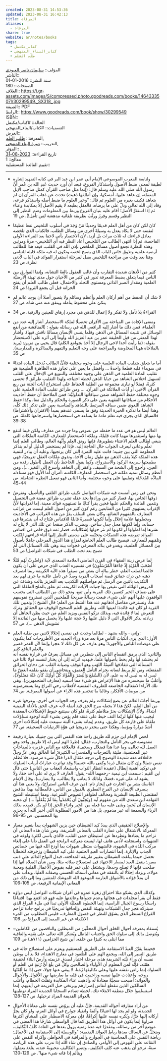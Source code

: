 ```yaml
---  
created: 2023-08-31 14:53:36  
updated: 2023-08-31 16:42:13  
title: المرقاة  
aliases:  
  - المرقاة  
share: true  
website: ar/notes/books  
tags:  
  - كتاب_مكتمل  
  - كتاب_البناء_المنهجي  
  - طلب العلم  
---  
```

  
  
  
المؤلف:: [سليمان ناصر العبودي](%D8%B3%D9%84%D9%8A%D9%85%D8%A7%D9%86%20%D9%86%D8%A7%D8%B5%D8%B1%20%D8%A7%D9%84%D8%B9%D8%A8%D9%88%D8%AF%D9%8A.md)    
الناشر::    
سنة النشر:: 2016-01-01    
الصفحات:: 180    
الغلاف:: <https://i.gr-assets.com/images/S/compressed.photo.goodreads.com/books/1464333507l/30299549._SX318_.jpg>    
الصيغة:: PDF    
الرابط:: <https://www.goodreads.com/book/show/30299549>    
ISBN::    
الحالة:: #كتاب/مكتمل    
التسميات:: #كتاب/البناء_المنهجي    
الغرض::    
المعرفة:: [طلب العلم](%D8%B7%D9%84%D8%A8%20%D8%A7%D9%84%D8%B9%D9%84%D9%85.md),    
التدريب:: [دورة البناء المنهجي](%D8%AF%D9%88%D8%B1%D8%A9%20%D8%A7%D9%84%D8%A8%D9%86%D8%A7%D8%A1%20%D8%A7%D9%84%D9%85%D9%86%D9%87%D8%AC%D9%8A.md),    
المؤثر:: ,    
تاريخ القراءة:: [2023-08-31](2023-08-31.md)    
معالج:: 1    
تقييم الفائدة المستقبلية::  
  
---  
  
- ولنابغة المغرب الموسوعي الإمام أبي عمر ابن عبد البر في كتابه التمهيد إشارة لطيفة لمعنى ضبط الأصول واستذكار الفروع، فبعد أن أورد حديث عَبدِ الله بن عُمر أَنَّ رسول الله صلى الله عليه وسلم قال: (إنما مثل صاحب القرآن كمثل صاحب الإبل المعقلة، إن عاهد عليها، أمسكها، وإن أطلقها ذهبت) تحدث عن ذهاب القرآن إن لم يتعاهد فكيف بغيره من العلوم ثم قال: "وخير العلوم ما ضبط أصله واستذكر فرعه، وقاد إلى الله تعالى ودلّ على ما يرضاه، فالعقل بطبعه لا يقيم الأصل إلا بمكابدة وعناء ثم إذا استقرَّ الأصل؛ أقام عليه بنيان الفروع وربط بين المعلومات وضم النظير إلى النظير وقسم وفرزَ ورتَّبَ بطريقة تلقائية مدهشة لمن تأمل!). ص 19  
  
- كانَ لكن كان من أهل العلم قديمًا وحديثًا مَنْ وَجَدَ في أسلوب التلخيص نفعا عظيمًا لنفسه حتى لا يكاد يعدل به وسيلةً أخرى من وسائل الطلب، فالكتاب الذي تلخصه يعادل قراءتك له ثلاث مرات بل أزيد، لأن الاختصار يأتي لاحقا بعد القراءة الأولى الفاحصة، ثم إذا انتهى الطالب من التلخيص أعاد النظر فيه أي التلخيص- مرةً ومرتين وهذه النظرة تجمع أصول مسائل الملخص بإذن الله في القلب، فيعد هذا للطالب أرضية علمية وتذوق خاص للباب الذي يصبح لخصه وتكون له فيه ملكة قابلة للتنامي وهنا بعد وقت من مراجعة التلخيص يصل لمرحلة استقرار الفوائد في الباب لأدنى نظرة. ص 23  
  
- كثير من الأذهان شديدة التقارب وأن غالب العقول بالغةُ التشابه، وإنما الفوارق بين الناس فيما يتعلق بضبط المعرفة تدور في كثير من الأحيان حول مدى تهيئة الأرضيَّة العلمية ومقدار الصبر الذاتي ومستوى التجلد والاحتمال، فعلى طالب العلم أن يفتح الخزانة قبل أن يجمع الثروة! ص 24  
  
- لا شك أن الحفظ من أهم أركان العلم وأعظم وسائله ولا يتصور أصلا أن يوجد عالم لم يتكئ على محفوظ يتأمله وينفق منه متى شاء. ص 27  
  
- القراءةُ بلا تأمل ولا تفكر ولا إعمال للذهن هي مجرد إرهاق للعينين والرقبة. ص 34  
  
- ومعنى الإفادة من المباحثة بين الأقران تحصيلًا لملكة الاستحضار أشار إليه عدد من العلماء، فمن ذلك ما أشار إليه الرافعي الله في رسائله بقوله : (المناقشة من أنفع الوسائل في تثبيت المسائل في الذهن وقلما ينسى الإنسان مسألةً ناقش فيها). وأشار لهذا المعنى من قبل الخليفة عمر بن عبد العزيز الله وأومأ إلى أثره على الاستحضار بقوله: (ما رأيت أحدا لاحى الرجال إلا أخذ بجوامع الكلم) قال يحيى بن مزين: (يريد بالملاحاة ههنا المخاوضة والمراجعة على وجه التعليم والتفهم والمذاكرة والمدارسة). ص 35  
  
- أما ما يتعلق بتقليب المادة العلمية على وجوه مختلفة فلأنَّ الطالب يُدخل المادة ابتداءً في سويداء قلبه قطعةً واحدةً … وأفضل ما يعين على تجاوز هذه الظاهرة الطبيعية هو تقليب المادة العلمية في الذهن على وجوه مختلفة، والتنويع في الإدخال على القلب لتسهيل اختلاس الشاهد من خبايا الذهن لحظة احتياجه ولهذا التقليب طرائق لا تحصى كثرةً، فمثلا لو تبارى مجموعة من الطلبة الحفاظ على استخراج آيات الجنة من ربع القرآن الأخير، أو آيات الملائكة في القرآن. … ومن طرائق تقليب المادة العلمية على وجوه مختلفة حفظ الشواهد ضمن سياقاتها التداوليَّة؛ فمن الملاحظ أن حفظ أحاديث الأحكام من سياقاتها الفقهية يعين على ذكر الصورة والحكم والدليل معا، وكذا حفظ الشاهد اللغوي ضمن سياقه المرتبط بالشاهد والمناسبة يعين على تذكر ذلك كلّه، وهذا أيضا ما تذكره الخبرة الحديثة وفق ما يسمى عندهم بمبدأ (الاقتران والاشتراط) فالسياق الذي يجري فيه تعلم مادة ما يساعد في استحضارها واسترجاعها كاملةً. ص 38-39  
  
- العالم ليس هو في عدد ما حفظه من نصوص وما جرده من معارف ولكن فيما انتفع بها منها واستثمرها مهما كانت قليلةً، وملكة الاستحضار للمعارف الكامنة الملكات التي ينبغي لطالب العلم الاعتناء بتطويرها، فإنها رونق العِلم وأبَّهة العالم، وطالب العلم إنما تعلّم وعانى ليعرف الجواب حال الحاجة إليه، فإذا لم يستحضر الدليل أو لم يتذكر المعلومة التي بين جنبيه؛ فاتت عليه الثمرة التي كان يرتجيها، وعليه أن يبادر لتنمية هذه الملكة كيلا يقف الذهن مع طول زمان الأخذ، وتذوي ملكات العقل تدريجيًا، فهي بطبيعتها سريعة الركود والاسترواح، وكما يقول الجاحظ بأن العقل (أطول رقدة من العين، وأحوج إلى الشحذ من السيف، وأفقر إلى التعاهد وأسرع إلى التغير …)، ومن أعظم وسائل تنمية ملكته في استحضار المعارف الكامنة :أمران أما الأول فهو مساءلة المادَّة المُدخَلة وتقليبها على وجوه مختلفة، وأما الثاني فهو تفعيل النظرة الشاملة. ص 44-45  
  
- ونحن في زمن أمست فيه شبكات التواصل تكيف طرائق التلقي والتأصيل، وتفرضُ ذوقها الخاص بها، فصار كثير من ورادها يجد عقله تشرب طرائق معينة في التحصيل وتثمين الفائدة والحكم عليها فحين يقرأ كتابًا ما تستهويه فوائد معينة، إما لغرابتها لأنَّ الإغراب يستهوي كثيرا من المتابعين رغم كون كثير من أصول العلم ليست من غرائب المعارف بالمفهوم الشائع، وكان بعض السلف يفرُّ من هذه الغرائب في الأحاديث ويجعلونها علامة إعلال وإما لكونها قصيرةً قابلةً للاقتباس فيُتاح له أن ينشرها في حسابه، وإما لكونها محل جدل ساخن، ويضرب الذكر صفحا عن تلك التي لا يتاح له نشرها إما لطولها أو لكونها لم تثر حولها إشكاليات، فصار ثمة ذوق خاص في اقتناص الفوائد تفرضه هذه الشبكات وتحتّمه على مدمني النظر إليها أثناء قراءتهم للكتب وتلقيهم للمعارف، فيصبح طالب العلم الخاضع لمزاج هذا الذوق المرحلي جاهلا بأصولٍ مِنَ المسائل العلمية، ويغدو في بنائه المعرفي فجوات بينة وهي تلك المسائل التي لم تصبح بعد تحت الطلب في شبكات التواصل! ص 53  
  
- لما عرض زينة الفقهاء في القرن الماضي العلامة السعدي لآية {وَاضْرِبْ لَهُم مَّثَلًا أَصْحَبَ الْقَرْيَةِ إِذْ جَاءَهَا الْمُرْسَلُونَ} في تفسيره العذب الذي حرص على أن يكون خالصا لصلب العلم، خطر بباله أن بعض من سيقرأ هذه الآية الكريمة ربما انصرف ذهنه عن درك حقائق قصة أصحاب القرية وصدَّ عن تأمل عاقبة ما جرى لهم بعد التكذيب باثنين من الرسل ثم مواصلتهم التكذيب بعد التعزيز بثالث وصَدَفَ عن الدروس الهائلة التي تفيض بها جنبات الآيات الكريمة، ثم تعلق بالملح الملقاة التي على ضفافِ الخبر كتعيين تلك القرية وأين تقع، ونحو ذلك من اللطائف التي يحسب الواقفون عليها أنهم على شيء، فبعث رسالةً صريحةً للملحيين الذين تستروح نفوسهم هنا، وتسترخي مفاصل أذهانهم عند هذا الشط من العلم؛ قال الشيخ :( وتعيين تلك القرية لو كان فيه فائدة؛ لعينها الله، وطريق العلم الصحيح الوقوف مع الحقائق وترك التعرض لما لا فائدة فيه، وبذلك تزكو النفس ويزيد العلم من حيث يظن الجاهل أن زيادته بذكر الأقوال التي لا دليل عليها ولا حجة عليها ولا يحصل منها من الفائدة إلا تشويش الذهن …). ص 57  
  
- وإني - والله يشهد - لطالما وجدت في نفسي إجلالا لاثنين من طلبة العلم:    
  الأول: الذي يرى انكبابَ الناسِ مرةً بعد مرة وراء الجديد من الأطروحات كما ينكبون على موضات اللباس والأجهزة؛ وهو عازف عن كل ذلك لا عجزا وإنما لأن العمر قصير والعلم النافع كثير.    
  والثاني: الذي يرمق انقسام الناس إلى شطرين في مسائل يعرفُ في قرارة نفسه أنه لم يحتشد لها ولم يحط بأصولها علما، فيهديه اتزانه إلى أن يختار لنفسه قولا ثالثا في المسألة التي تتقاذفها ألسِنَةُ اللهَب وهو التوقف وصيانة القلب عن دخان الحرائق المفتعلة، ومن ثَمَّ يربط لسانه بحزام التأمل العميق، ويتحاشى أن يقفو بقلمه الغضّ ما ليس له به ليس له به علم، لأن {السَّمْعَ وَالْبَصَرَ وَالْفُؤَادَ كُلُّ أُولَئِكَ كَانَ عَنْهُ مَسْئُولًا}، وأغلبُ ما سيخسره من هذا الإعراض هو شيء مما أسميه (معارف المتجمهرين)، وهي تلك الآراء الانفعالية الخاضعة للظروف النفسية لأقطاب رحى النزاع وما يستعرضونه من موضات الأفكار، وغالبا ما تنحسر هذه الآراء عن أصولها المعرفية. ص 74  
  
- وربما أجابَ العالم عن بضع إشكالات ولم يعرف وجه الجواب في أخرى، وعرفها غيره من أهل العلم، لكنَّ هذا لا يجعله يبرح الحق قيد أنملة لأنه عرف الحق بالأدلة اليقينية ابتداءً، ولأنَّ الإشكالات بحرٌ متلاطم كثرةً، فلو كان سيتتبع خيوط الإشكالات المعقدة ليجيب عنها كلها لربّما التف خيط على عنقه فلم يؤمن بشيء ألبتة لوجود تساؤلات ملقاة على قارعة كل طريق، وعدم إيمانه بشيء ألبتة سيبعث عليه إشكالات أخرى أشدّ مرارةً وبؤسا، وهكذا حتى ينحدر تدريجيا في هوَّةِ الارتيابات السحيقة. ص 77  
  
- لخص الإمام ابن حزم لله طريق راحة هذه النفس التي بين جنبيك بعبارة رفيعة مغموسة في بحر التأمل والتجارب، فقال: (طردُ الهم ليس له إلا طريق واحد وهو العمل لله تعالى، وما عدا هذا فضلال وسخف)، فالعلاقة مع الناس غزيرة بالمفاجآت غير المحتسبة، مليئة بالتعرجات والمنحدرات الكثيرة؛ أما الخالق وهي عزَّ وجلَّ فالعلاقة معه شديدة الوضوح إلى درجة مثقال الذر! فكلُّ شيء مرصود، فلا تُظلم نفس شيئا! وإن كان مثقال ذرة! وكفى بالله حسيبا! وقد تواترت عباراتُ أرباب السلوك في توكيد أهمية إبطال (عقيدة انتظار الثواب واستبعاد العقاب من الناس) حتى قال ابن القيم : سمعت ابن تيمية -رحمهما الله- يقول: العارف لا يرى له على أحد حقا، ولا يشهد له على غيره ،فضلا، ولذلك لا يعاتب ولا يطالب، ولا يضارب)، وقال الإمام الناسك بشر بن الحارث في إيجاز تام: (من عرف الناس استراح)، ولا يعني هذا أن ينصرف الإنسان عن الفرح الفطري بالقبول من الناس، فالمطالبة بهذا مناقض لمقتضى الطبيعة البشرية ومخالف لظواهر النصوص الشرعية، ومما استنبطه الشيخ الفهامة ابن سعدي الله من مفهوم آية {وَيُحِبُّونَ أَن يُحْمَدُواْ بِمَا لَمْ يَفْعَلُواْ …} أن محبة الإنسان أن يُحمد ويثنى عليه بما فعله من الخير واتباع الحق إذا لم يكن قصده بذلك الرياء والسمعة أنه غير مذموم، بل هذا من الأمور المطلوبة التي أخبر الله أنه يجزي بها المحسنين. ص 95-96  
  
- والإصلاح الحقيقي الذي يبددُ كيد الشيطان حين يزين الشهوات يبدأ بتغيير مسار المعركة بالاشتغال على عمارة القلب بالمعاني الشريفة، ومن شأن هذه المعاني أن تزاحم ما يضادها وتطردها عن استيطان حمى القلب. فالذي يأسى لكثرة ولوغه في الشهوات واستجابته لأدنى هاتف لها، ليست معركته الرابحة في العمل دأبا على إلغاء مركب اللذة في الشهوة، فالشهوات ستظل شهوات بما أودع الله فيها من خصائص الجذب والإثارة. إنما انتصارات العبدِ الحتمية على كيد الشيطان وزخرفته للخطايا تحصل حينما يباغت الشيطان بتغيير طريقة المدافعة، فبدل النواح الدائم على ذنب معين؛ ينتقل العبد لمسار الاجتهاد في استصلاح صلاته مثلا، ومن شأن الصلاة أنها إذا صلحت فإنها لا تصلح وحدها، ويشتغل على غمر قلبه بفيوض الأعمال القلبية ومحبة مولاه، ويزداد إجلالًا له بالتفقه في معاني أسمائه الحسنى وصفاته العليا، ويدأب على أن يملأ فؤاده بالأشواق العارمة الموعودِ الله الموشك للمتقين وما إلى ذلك من المعاني الإيمانية الرفيعة. ص 105-106  
  
- وكذلك الذي يشكو مثلا احتراق زهرة عمرِهِ في أفران شبكات التواصل ليس دواؤه فقط أن يقرأ مجلدات في هجائها وعدم جدواها وعائدتها عليه فهو قد اقتنع بهذا اقتناعًا راسخًا رسوخ الجبال الراسية، إنما الخطوة الفعليَّة الأولى تبدأ في ملء الفراغ الذي سيتركه هجر جدلِ الشبكات وتهيئة النفس وإلحاقها تدريجيًا في برامج جادة تزاحم الفراغ المنتظر الذي يشوّق للنظر في فضول المعارف، فليس المطلوب من المرء الانكفاء عن غير المفيد إلى الفراغ! ص 106  
  
- يُستفاد بمعرفة أحوال الخلق أحوال المحقِّينَ من المبطلين والناقصين من الكاملين~ ويُتوصل بذلك إلى سلوك الحق واجتناب الباطل ويُشكر الله تعالى على نِعَمِه والعافية مما ابتلى به كثيرًا من خلقه. ابن شيخ الحزامين (۷۱۱هـ) ص 109  
  
- فحينما يقرِّرُ العبدُ الاستقامة على الطريق المستقيم ويعزم على استصلاح حاله في طريق السير إلى الله، ويجمع الهم على الصُّعود في معارج الاهتداء، فلا بد أن يوطن نفسه أن وراء نيَّته الشريفة هذه، مرحلة اختبار لصدق عزيمته وأرضُ ابتلاء لحقيقة همّته، فإنَّه لمن المعلوم أن الأولياء والصالحين وكلَّ مَن بلَغ أيَّ رُتبةٍ في العلم أو السلوك إنما راض نفسَه عليها وعلى تكاليفها زَمَنا، لا يبغي عنها حِوَلا، حتى إذا ما ألِفَتْها روحه، واعتادت عليها نفسه وزاحمت في قلبه ما يعارضها من الأقوال والأحوال والعوائد؛ أصبحت سجيَّةً معتادةً له وأذهبت عناء المكابدة وتفلَّتَ الخطام، وأغلب السالكين الذين تنقطع أنفاس إصرارهم ويرتخي حبل العزيمة في أيديهم، إنما استسلموا خلال منطقة الابتلاء تلك، لحظة تصادم السجايا الجديدة المراد توطينها بالعوائدِ القديمة المراد ترحيلها. ص 127-128  
  
- من أراد مفارقة أحواله القديمة، فإنَّ عليه أن يروّض نفسه على معاناة الأحوال الجديدة، ولو لم يجد لها اعتيادًا وألفةً وانقياد جوارح في أوائل العزم، ولو كان يجرُّ أركانه إليها جرَّا، ويُكره نفسه عليها إكراهًا، فإن معركة الاصطبار على المشاق أكثرها ضراوةً إنما يكون في أوائل هذا الطريق كما قال الواسطي شارحًا هذا المعنى في موضع آخر من رسائله، ومقدرًا فيه مدة زمنية يزولُ بعدها في العادة كلَفٌ التَّكليف، وينحلُّ عن السالك بعدها رباط العوائد القديمة: "والوسيلة إلى الاستقامة في الأعمال: رياضة النفس على المحاسبة في الجوارح والمراقبة في الخواطر، وإكراه النفس على التقاعد على النهوض إلى الأوامر، والصادق إن شاء الله إذا تدرب على هذه الرياضة سنةً، نرجو أن يذهب عنه كلف التكليف، وتصير التكاليف محبوبةً عنده، يتلذذ بعملها، ويتألم إذا فاته شيء منها". ص 129-130  

